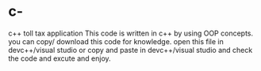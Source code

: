 # c-
c++ toll tax application
This code is written in c++ by using OOP concepts.
you can copy/ download this code for knowledge.
open this file in devc++/visual studio or copy and paste in devc++/visual studio and check the code and excute and enjoy.
